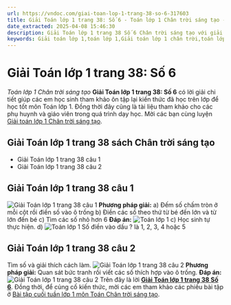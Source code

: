 ```yaml
---
url: https://vndoc.com/giai-toan-lop-1-trang-38-so-6-317603
title: Giải Toán lớp 1 trang 38: Số 6 - Toán lớp 1 Chân trời sáng tạo - VnDoc.com
date_extracted: 2025-04-08 15:46:30
description: Giải Toán lớp 1 trang 38 Số 6 Chân trời sáng tạo với giải bài tập Toán lớp 1 ngắn gọn, dễ hiểu. Mời các em cùng theo dõi.
keywords: Giải toán lớp 1,toán lớp 1,Giải toán lớp 1 chân trời,toán lớp 1 chân trời sáng tạo,Giải toán lớp 1 chân trời sáng tạo,Giải toán lớp 1 CTST,Giải toán lớp 1 Số 6,Số 6 lớp 1,Giải sách giáo khoa bài Số 6,Số 6,luyện tập về số 6
---
```


# Giải Toán lớp 1 trang 38: Số 6
 _Toán lớp 1 Chân trời sáng tạo_
**Giải Toán lớp 1 trang 38: Số 6** có lời giải chi tiết giúp các em học sinh tham khảo ôn tập lại kiến thức đã học trên lớp để học tốt môn Toán lớp 1. Đồng thời đây cũng là tài liệu tham khảo cho các phụ huynh và giáo viên trong quá trình dạy học. Mời các bạn cùng luyện [Giải toán lớp 1 Chân trời sáng tạo](<https://vndoc.com/toan-lop1>).
## Giải Toán lớp 1 trang 38 sách Chân trời sáng tạo
  * Giải Toán lớp 1 trang 38 câu 1
  * Giải Toán lớp 1 trang 38 câu 2

## **Giải Toán lớp 1 trang 38 câu 1**
![Giải Toán lớp 1 trang 38 câu 1](https://i.vdoc.vn/data/image/2024/03/27/toan-22-1.png)
**Phương pháp giải:**
a\) Đếm số chấm tròn ở mỗi cột rồi điền số vào ô trống
b\) Điền các số theo thứ từ bé đến lớn và từ lớn đến bé
c\) Tìm các số nhỏ hơn 6
**Đáp án:**
![Toán lớp 1](https://i.vdoc.vn/data/image/2024/03/27/giai-toan-lop-1-trang-38-so-6-1.jpg)
c\) Học sinh tự thực hiện.
d\)
![Toán lớp 1](https://i.vdoc.vn/data/image/2024/03/27/giai-toan-lop-1-trang-38-so-6-2.jpg)
Số điền vào dấu ? là 1, 2, 3, 4 hoặc 5
## **Giải Toán lớp 1 trang 38 câu 2**
Tìm số và giải thích cách làm.
![Giải Toán lớp 1 trang 38 câu 2](https://i.vdoc.vn/data/image/2024/03/27/giai-toan-lop-1-trang-38-so-6-4.jpg)
**Phương pháp giải:**
Quan sát bức tranh rồi viết các số thích hợp vào ô trống.
**Đáp án:**
![Giải Toán lớp 1 trang 38 câu 2](https://i.vdoc.vn/data/image/2024/03/27/giai-toan-lop-1-trang-38-so.jpg)
Trên đây là lời [**Giải Toán lớp 1 trang 38 Số 6**](<https://vndoc.com/giai-toan-lop-1-trang-38-so-6-317603>). Đồng thời, để củng cố kiến thức, mời các em tham khảo các phiếu bài tập ở [Bài tập cuối tuần lớp 1 môn Toán Chân trời sáng tạo](<https://vndoc.com/de-kiem-tra-cuoi-tuan-toan-lop-1-chan-troi-sang-tao>).
